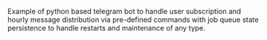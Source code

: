 Example of python based telegram bot to handle user subscription
and hourly message distribution via pre-defined commands with job
queue state persistence to handle restarts and maintenance of any
type. 